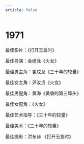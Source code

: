 ```yaml
---
article: false
---
```


# 1971

最佳影片：《打开玉盒时》

最佳导演：金绮泳《火女》

最佳男主角：崔戊龙《三十年的较量》

最佳女主角：尹汝贞《火女》

最佳男配角：黄海《黄昏的第三埠头》

最佳女配角：《火女》

最佳艺术指导：《三十年的较量》

最佳美术：《三十年的较量》

最佳摄影：洪东赫 《打开玉盒时》
